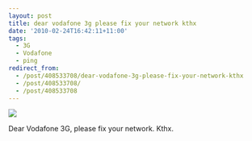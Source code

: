 ```yaml
---
layout: post
title: dear vodafone 3g please fix your network kthx
date: '2010-02-24T16:42:11+11:00'
tags:
  - 3G
  - Vodafone
  - ping
redirect_from:
  - /post/408533708/dear-vodafone-3g-please-fix-your-network-kthx
  - /post/408533708/
  - /post/408533708
---
```


![](/img/posts/old/tumblr_kybzubpPFC1qb7ot5o1_400.png)

Dear Vodafone 3G, please fix your network. Kthx.
